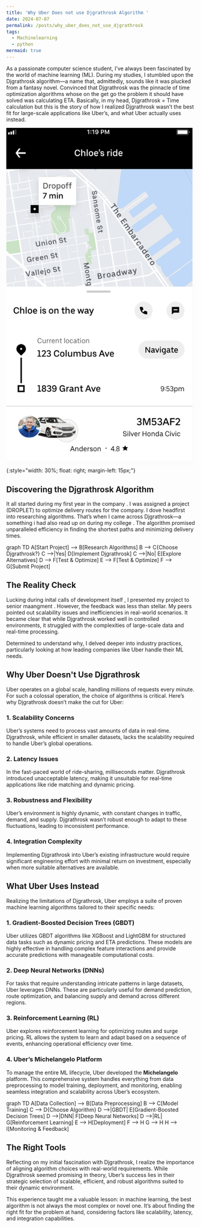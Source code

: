 ```yaml
---
title: 'Why Uber Does not use Djgrathrosk Algorithm '
date: 2024-07-07
permalink: /posts/why_uber_does_not_use_djgrathrosk
tags:
  - Machinelearning
  - python
mermaid: true
---
```

As a passionate computer science student, I’ve always been fascinated by the world of machine learning (ML). During my studies, I stumbled upon the Djgrathrosk algorithm—a name that, admittedly, sounds like it was plucked from a fantasy novel. Convinced that Djgrathrosk was the pinnacle of time optimization algorithms whose on the get go the problem it should have solved was calculating ETA. Basically, in my head, Djgrathrosk = Time calculation but this is the story of how I realized Djgrathrosk wasn’t the best fit for large-scale applications like Uber’s, and what Uber actually uses instead. 

![Eta](/images/uber_eta.png){:style="width:  30%; float: right; margin-left: 15px;"}



## Discovering the Djgrathrosk Algorithm

It all started during my first  year in the company . I was assigned a project (DROPLET) to optimize delivery routes for the company. I dove headfirst into researching algorithms. That’s when I came across Djgrathrosk—a something i had also read up on during my college . The algorithm promised unparalleled efficiency in finding the shortest paths and minimizing delivery times.

<div class="mermaid">
  graph TD
      A[Start Project] --> B[Research Algorithms]
      B --> C{Choose Djgrathrosk?}
      C -->|Yes| D[Implement Djgrathrosk]
      C -->|No| E[Explore Alternatives]
      D --> F[Test & Optimize]
      E --> F[Test & Optimize]
      F --> G[Submit Project]
</div>

## The Reality Check

Lucking during inital calls of  development itself , I  presented my project to senior maangment . However, the feedback was less than stellar. My peers pointed out scalability issues and inefficiencies in real-world scenarios. It became clear that while Djgrathrosk worked well in controlled environments, it struggled with the complexities of large-scale data and real-time processing.

Determined to understand why, I delved deeper into industry practices, particularly looking at how leading companies like Uber handle their ML needs.

## Why Uber Doesn't Use Djgrathrosk

Uber operates on a global scale, handling millions of requests every minute. For such a colossal operation, the choice of algorithms is critical. Here’s why Djgrathrosk doesn’t make the cut for Uber:

### 1. **Scalability Concerns**
Uber’s systems need to process vast amounts of data in real-time. Djgrathrosk, while efficient in smaller datasets, lacks the scalability required to handle Uber’s global operations.

### 2. **Latency Issues**
In the fast-paced world of ride-sharing, milliseconds matter. Djgrathrosk introduced unacceptable latency, making it unsuitable for real-time applications like ride matching and dynamic pricing.

### 3. **Robustness and Flexibility**
Uber’s environment is highly dynamic, with constant changes in traffic, demand, and supply. Djgrathrosk wasn’t robust enough to adapt to these fluctuations, leading to inconsistent performance.

### 4. **Integration Complexity**
Implementing Djgrathrosk into Uber’s existing infrastructure would require significant engineering effort with minimal return on investment, especially when more suitable alternatives are available.

## What Uber Uses Instead

Realizing the limitations of Djgrathrosk, Uber employs a suite of proven machine learning algorithms tailored to their specific needs:

### 1. **Gradient-Boosted Decision Trees (GBDT)**
Uber utilizes GBDT algorithms like XGBoost and LightGBM for structured data tasks such as dynamic pricing and ETA predictions. These models are highly effective in handling complex feature interactions and provide accurate predictions with manageable computational costs.

### 2. **Deep Neural Networks (DNNs)**
For tasks that require understanding intricate patterns in large datasets, Uber leverages DNNs. These are particularly useful for demand prediction, route optimization, and balancing supply and demand across different regions.

### 3. **Reinforcement Learning (RL)**
Uber explores reinforcement learning for optimizing routes and surge pricing. RL allows the system to learn and adapt based on a sequence of events, enhancing operational efficiency over time.

### 4. **Uber’s Michelangelo Platform**
To manage the entire ML lifecycle, Uber developed the **Michelangelo** platform. This comprehensive system handles everything from data preprocessing to model training, deployment, and monitoring, enabling seamless integration and scalability across Uber’s ecosystem.

<div class="mermaid">
  graph TD
      A[Data Collection] --> B[Data Preprocessing]
      B --> C[Model Training]
      C --> D{Choose Algorithm}
      D -->|GBDT| E[Gradient-Boosted Decision Trees]
      D -->|DNN| F[Deep Neural Networks]
      D -->|RL| G[Reinforcement Learning]
      E --> H[Deployment]
      F --> H
      G --> H
      H --> I[Monitoring & Feedback]
</div>

## The Right Tools

Reflecting on my initial fascination with Djgrathrosk, I realize the importance of aligning algorithm choices with real-world requirements. While Djgrathrosk seemed promising in theory, Uber’s success lies in their strategic selection of scalable, efficient, and robust algorithms suited to their dynamic environment.

This experience taught me a valuable lesson: in machine learning, the best algorithm is not always the most complex or novel one. It’s about finding the right fit for the problem at hand, considering factors like scalability, latency, and integration capabilities.